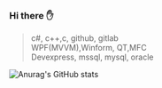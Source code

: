 ### Hi there :hand:

 
  > c#, c++,c, github, gitlab  
  > WPF(MVVM),Winform, QT,MFC  
  > Devexpress, mssql, mysql, oracle  

![Anurag's GitHub stats](https://github-readme-stats.vercel.app/api?username=Dolarge&show_icons=true&theme=radical)
